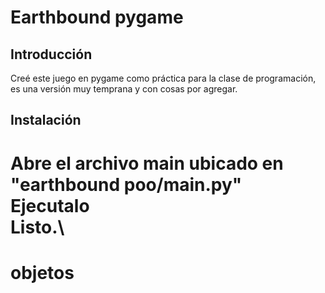 
# Earthbound pygame 

## Introducción
Creé este juego en pygame como práctica para la clase de programación, es una versión muy temprana y con cosas por agregar.

## Instalación
Abre el archivo main ubicado en "earthbound poo/main.py"\
Ejecutalo\
Listo.\
=======
# objetos
